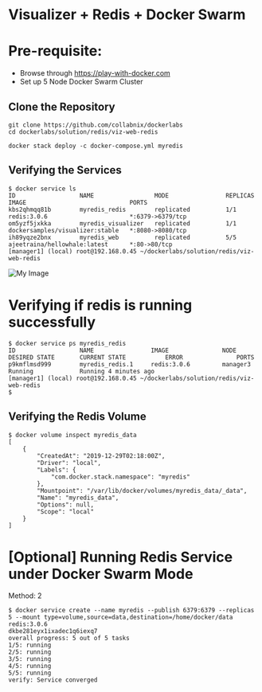 # Visualizer + Redis + Docker Swarm

# Pre-requisite:

- Browse through https://play-with-docker.com
- Set up 5 Node Docker Swarm Cluster

## Clone the Repository

```
git clone https://github.com/collabnix/dockerlabs
cd dockerlabs/solution/redis/viz-web-redis
```

```
docker stack deploy -c docker-compose.yml myredis
```

## Verifying the Services

```
$ docker service ls
ID                  NAME                 MODE                REPLICAS            IMAGE                             PORTS
kbs2qhmqq81b        myredis_redis        replicated          1/1                 redis:3.0.6                       *:6379->6379/tcp
om5yzf5jxkka        myredis_visualizer   replicated          1/1                 dockersamples/visualizer:stable   *:8080->8080/tcp
ih89yqze2bnx        myredis_web          replicated          5/5                 ajeetraina/hellowhale:latest      *:80->80/tcp
[manager1] (local) root@192.168.0.45 ~/dockerlabs/solution/redis/viz-web-redis
```

![My Image](https://github.com/collabnix/dockerlabs/blob/master/solution/redis/viz-web-redis/redis1.png)

# Verifying if redis is running successfully

```
$ docker service ps myredis_redis
ID                  NAME                IMAGE               NODE                DESIRED STATE       CURRENT STATE           ERROR               PORTS
p9kmflmsd999        myredis_redis.1     redis:3.0.6         manager3            Running             Running 4 minutes ago                       
[manager1] (local) root@192.168.0.45 ~/dockerlabs/solution/redis/viz-web-redis
$ 

```


## Verifying the Redis Volume



```
$ docker volume inspect myredis_data
[
    {
        "CreatedAt": "2019-12-29T02:18:00Z",
        "Driver": "local",
        "Labels": {
            "com.docker.stack.namespace": "myredis"
        },
        "Mountpoint": "/var/lib/docker/volumes/myredis_data/_data",
        "Name": "myredis_data",
        "Options": null,
        "Scope": "local"
    }
]
```


# [Optional] Running Redis Service under Docker Swarm Mode

Method: 2

```
$ docker service create --name myredis --publish 6379:6379 --replicas 5 --mount type=volume,source=data,destination=/home/docker/data redis:3.0.6
dkbe281eyx1ixadec1q6iexq7
overall progress: 5 out of 5 tasks 
1/5: running   
2/5: running   
3/5: running   
4/5: running   
5/5: running   
verify: Service converged
```


